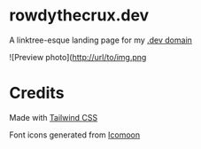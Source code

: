 # rowdythecrux.dev
A linktree-esque landing page for my [.dev domain](https://rowdythecrux.dev)

![Preview photo]([http://url/to/img.png](https://i.imgur.com/GEZwg0h.png "Preview")

# Credits
Made with [Tailwind CSS](https://tailwindcss.com/)

Font icons generated from [Icomoon](ttps://icomoon.io)
